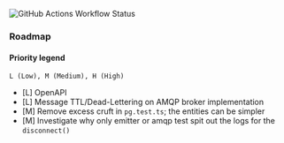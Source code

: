 ![GitHub Actions Workflow Status](https://img.shields.io/github/actions/workflow/status/tomkcey/koa-template/ci.yml?branch=master)

### Roadmap

#### Priority legend

`L (Low), M (Medium), H (High)`

-   [L] OpenAPI
-   [L] Message TTL/Dead-Lettering on AMQP broker implementation
-   [M] Remove excess cruft in `pg.test.ts`; the entities can be simpler
-   [M] Investigate why only emitter or amqp test spit out the logs for the `disconnect()`
